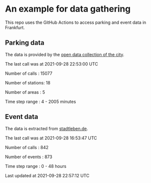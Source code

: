 # An example for data gathering

This repo uses the GitHub Actions to access parking and event data in Frankfurt.

## Parking data
The data is provided by the [open data collection of the city](https://www.offenedaten.frankfurt.de/).

The last call was at 2021-09-28 22:53:00 UTC

Number of calls   : 15077

Number of stations:    18

Number of areas   :     5

Time step range   :     4 -  2005 minutes


## Event data
The data is extracted from [stadtleben.de](https://stadtleben.de/frankfurt/).

The last call was at 2021-09-28 16:53:47 UTC

Number of calls   : 842

Number of events  : 873

Time step range   :   0 -  48 hours


Last updated at 2021-09-28 22:57:12 UTC
